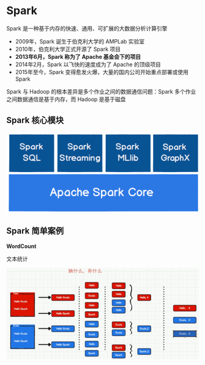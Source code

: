 # Spark

Spark 是一种基于内存的快速、通用、可扩展的大数据分析计算引擎

- 2009年，Spark 诞生于伯克利大学的 AMPLab 实验室
- 2010年，伯克利大学正式开源了 Spark 项目
- **2013年6月，Spark 称为了 Apache 基金会下的项目**
- 2014年2月，Spark 以飞快的速度成为了 Apache 的顶级项目
- 2015年至今，Spark 变得愈发火爆，大量的国内公司开始重点部署或使用 Spark

Spark 与 Hadoop 的根本差异是多个作业之间的数据通信问题：Spark 多个作业之间数据通信是基于内存，而 Hadoop 是基于磁盘

## Spark 核心模块

![](./%E5%B1%8F%E5%B9%95%E6%88%AA%E5%9B%BE%202023-03-20%20102002.png)

## Spark 简单案例

**WordCount**

文本统计

![](./%E5%B1%8F%E5%B9%95%E6%88%AA%E5%9B%BE%202023-03-20%20111613.png)
